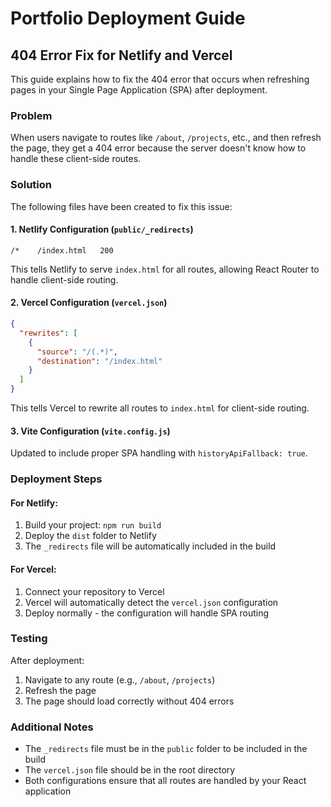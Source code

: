 # Portfolio Deployment Guide

## 404 Error Fix for Netlify and Vercel

This guide explains how to fix the 404 error that occurs when refreshing pages in your Single Page Application (SPA) after deployment.

### Problem
When users navigate to routes like `/about`, `/projects`, etc., and then refresh the page, they get a 404 error because the server doesn't know how to handle these client-side routes.

### Solution
The following files have been created to fix this issue:

#### 1. Netlify Configuration (`public/_redirects`)
```
/*    /index.html   200
```
This tells Netlify to serve `index.html` for all routes, allowing React Router to handle client-side routing.

#### 2. Vercel Configuration (`vercel.json`)
```json
{
  "rewrites": [
    {
      "source": "/(.*)",
      "destination": "/index.html"
    }
  ]
}
```
This tells Vercel to rewrite all routes to `index.html` for client-side routing.

#### 3. Vite Configuration (`vite.config.js`)
Updated to include proper SPA handling with `historyApiFallback: true`.

### Deployment Steps

#### For Netlify:
1. Build your project: `npm run build`
2. Deploy the `dist` folder to Netlify
3. The `_redirects` file will be automatically included in the build

#### For Vercel:
1. Connect your repository to Vercel
2. Vercel will automatically detect the `vercel.json` configuration
3. Deploy normally - the configuration will handle SPA routing

### Testing
After deployment:
1. Navigate to any route (e.g., `/about`, `/projects`)
2. Refresh the page
3. The page should load correctly without 404 errors

### Additional Notes
- The `_redirects` file must be in the `public` folder to be included in the build
- The `vercel.json` file should be in the root directory
- Both configurations ensure that all routes are handled by your React application

